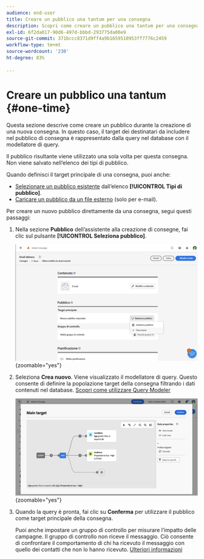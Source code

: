 ```yaml
---
audience: end-user
title: Creare un pubblico una tantum per una consegna
description: Scopri come creare un pubblico una tantum per una consegna.
exl-id: 6f2da017-90d6-497d-bbbd-293775da00e9
source-git-commit: 371bccc8371d9ff4a9b1659510953ff7776c2459
workflow-type: tm+mt
source-wordcount: '230'
ht-degree: 83%

---
```


# Creare un pubblico una tantum {#one-time}

Questa sezione descrive come creare un pubblico durante la creazione di una nuova consegna. In questo caso, il target dei destinatari da includere nel pubblico di consegna è rappresentato dalla query nel database con il modellatore di query.

Il pubblico risultante viene utilizzato una sola volta per questa consegna. Non viene salvato nell’elenco dei tipi di pubblico.

Quando definisci il target principale di una consegna, puoi anche:

* [Selezionare un pubblico esistente](add-audience.md) dall’elenco **[!UICONTROL Tipi di pubblico]**.
* [Caricare un pubblico da un file esterno](file-audience.md) (solo per e-mail).

Per creare un nuovo pubblico direttamente da una consegna, segui questi passaggi:

1. Nella sezione **Pubblico** dell’assistente alla creazione di consegne, fai clic sul pulsante **[!UICONTROL Seleziona pubblico]**.

   ![](assets/segment-builder0.png){zoomable=&quot;yes&quot;}

1. Seleziona **Crea nuovo**. Viene visualizzato il modellatore di query. Questo consente di definire la popolazione target della consegna filtrando i dati contenuti nel database. [Scopri come utilizzare Query Modeler](../query/query-modeler-overview.md)

   ![](assets/query-modeler.png){zoomable=&quot;yes&quot;}

1. Quando la query è pronta, fai clic su **Conferma** per utilizzare il pubblico come target principale della consegna.

   Puoi anche impostare un gruppo di controllo per misurare l’impatto delle campagne. Il gruppo di controllo non riceve il messaggio. Ciò consente di confrontare il comportamento di chi ha ricevuto il messaggio con quello dei contatti che non lo hanno ricevuto. [Ulteriori informazioni](control-group.md)
